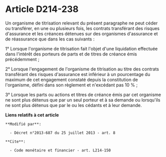 # Article D214-238

Un organisme de titrisation relevant du présent paragraphe ne peut céder ou transférer, en une ou plusieurs fois, les
contrats transférant des risques d'assurance et les créances détenues sur des organismes d'assurance et de réassurance que
dans les cas suivants : 

1° Lorsque l'organisme de titrisation fait l'objet d'une liquidation effectuée dans l'intérêt des porteurs de parts et de
titres de créance émis précédemment ; 

2° Lorsque l'engagement de l'organisme de titrisation au titre des contrats transférant des risques d'assurance est inférieur
à un pourcentage du maximum de cet engagement constaté depuis la constitution de l'organisme, défini dans son règlement et
n'excédant pas 10 % ; 

3° Lorsque les parts ou actions et titres de créance émis par cet organisme ne sont plus détenus que par un seul porteur et à
sa demande ou lorsqu'ils ne sont plus détenus que par le ou les cédants et à leur demande.

**Liens relatifs à cet article**

	**Modifié par**:

	  - Décret n°2013-687 du 25 juillet 2013 - art. 8

	**Cite**:

	  - Code monétaire et financier - art. L214-150
